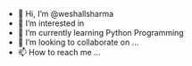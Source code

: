 - 👋 Hi, I’m @weshallsharma
- 👀 I’m interested in 
- 🌱 I’m currently learning Python Programming
- 💞️ I’m looking to collaborate on ...
- 📫 How to reach me ...

<!---
weshallsharma/weshallsharma is a ✨ special ✨ repository because its `README.md` (this file) appears on your GitHub profile.
You can click the Preview link to take a look at your changes.
--->
